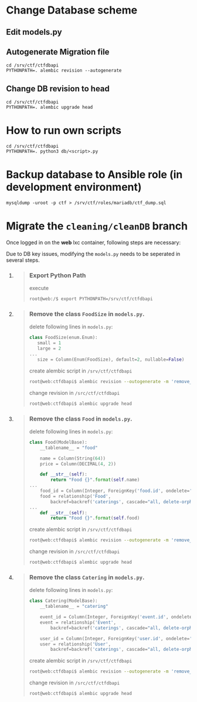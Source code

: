 # Change Database scheme

## Edit models.py

## Autogenerate Migration file

```
cd /srv/ctf/ctfdbapi
PYTHONPATH=. alembic revision --autogenerate
```



## Change DB revision to head


```
cd /srv/ctf/ctfdbapi
PYTHONPATH=. alembic upgrade head
```




# How to run own scripts

```
cd /srv/ctf/ctfdbapi
PYTHONPATH=. python3 db/<script>.py
``` 

# Backup database to Ansible role  (in development environment)

```
mysqldump -uroot -p ctf > /srv/ctf/roles/mariadb/ctf_dump.sql
```



# Migrate the `cleaning/cleanDB` branch

Once logged in on the **web** lxc container, following steps are necessary:

Due to DB key issues, modifying the `models.py` needs to be seperated in several steps.

1. > ### Export Python Path
   > execute
   > ```sh 
   > root@web:/$ export PYTHONPATH=/srv/ctf/ctfdbapi
   > ```

2. > ### Remove the class `FoodSize` in `models.py`.
   > delete following lines in `models.py`:
   > ```python
   > class FoodSize(enum.Enum):
   >    small = 1
   >    large = 2
   > ...
   >    size = Column(Enum(FoodSize), default=2, nullable=False)
   > ```
   > create alembic script in `/srv/ctf/ctfdbapi`
   > ```sh 
   > root@web:ctfdbapi$ alembic revision --outogenerate -m 'remove_foodsize'
   > ```
   > change revision in `/src/ctf/ctfdbapi`
   > ```sh
   > root@web:ctfdbapi$ alembic upgrade head
   > ```
   
3. > ### Remove the class `Food` in `models.py`.
   > delete following lines in `models.py`:
   > ```python
   > class Food(ModelBase):
   >     __tablename__ = "food"
   >
   >     name = Column(String(64))
   >     price = Column(DECIMAL(4, 2))
   >
   >     def __str__(self):
   >         return "Food {}".format(self.name)
   > ...
   >     food_id = Column(Integer, ForeignKey('food.id', ondelete='CASCADE'), nullable=False)
   >     food = relationship('Food',
   >         backref=backref('caterings', cascade="all, delete-orphan", lazy='dynamic'))
   > ...
   >     def __str__(self):
   >         return "Food {}".format(self.food)
   > ```
   > create alembic script in `/srv/ctf/ctfdbapi`
   > ```sh 
   > root@web:ctfdbapi$ alembic revision --outogenerate -m 'remove_food'
   > ```
   > change revision in `/src/ctf/ctfdbapi`
   > ```sh
   > root@web:ctfdbapi$ alembic upgrade head
   > ```
   
4. > ### Remove the class `Catering` in `models.py`.
   > delete following lines in `models.py`:
   > ```python
   > class Catering(ModelBase):
   >     __tablename__ = "catering"
   >
   >     event_id = Column(Integer, ForeignKey('event.id', ondelete='CASCADE'), nullable=False)
   >     event = relationship('Event',
   >         backref=backref('caterings', cascade="all, delete-orphan", lazy='dynamic'))
   >
   >     user_id = Column(Integer, ForeignKey('user.id', ondelete='CASCADE'), nullable=False)
   >     user = relationship('User',
   >         backref=backref('caterings', cascade="all, delete-orphan", lazy='dynamic'))
   > ```
   > create alembic script in `/srv/ctf/ctfdbapi`
   > ```sh 
   > root@web:ctfdbapi$ alembic revision --outogenerate -m 'remove_catering'
   > ```
   > change revision in `/src/ctf/ctfdbapi`
   > ```sh
   > root@web:ctfdbapi$ alembic upgrade head
   > ```
